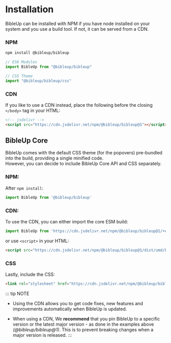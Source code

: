 # Installation
BibleUp can be installed with NPM if you have node installed on your system and you use a build tool. If not, it can be served from a CDN.

### NPM

``` bash
npm install @bibleup/bibleup
```
``` js
// ES6 Modules
import BibleUp from "@bibleup/bibleup"

// CSS Theme 
import "@bibleup/bibleup/css"
```

### CDN

If you like to use a CDN instead, place the following before the closing `</body>` tag in your HTML:

``` html
<!-- jsdelivr -->
<script src="https://cdn.jsdelivr.net/npm/@bibleup/bibleup@1"></script>
```

## BibleUp Core
BibleUp comes with the default CSS theme (for the popovers) pre-bundled into the build, providing a single minified code.<br>However, you can decide to include BibleUp Core API and CSS separately.

### NPM:
 
After `npm install`:

``` js
import BibleUp from '@bibleup/bibleup'
```

### CDN:
To use the CDN, you can either import the core ESM build:

``` js
import BibleUp from 'https://cdn.jsdelivr.net/npm/@bibleup/bibleup@1/+esm'
```


or use `<script>` in your HTML:

``` html
<script src="https://cdn.jsdelivr.net/npm/@bibleup/bibleup@1/dist/umd/bibleup-core.min.js "></script>
```

### CSS

Lastly, include the CSS:

``` html
<link rel="stylesheet" href="https://cdn.jsdelivr.net/npm/@bibleup/bibleup@1/dist/css/bibleup.css">
```

::: tip NOTE
- Using the CDN allows you to get code fixes, new features and improvements automatically when BibleUp is updated.

- When using a CDN, We **recommend** that you pin BibleUp to a specific version or the latest major version - as done in the examples above *(@bibleup/bibleup@1)*. This is to prevent breaking changes when a major version is released.
:::
